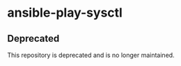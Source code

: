ansible-play-sysctl
===================

Deprecated
----------

This repository is deprecated and is no longer maintained.
